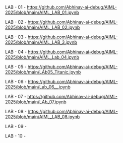 LAB - 01 - https://github.com/Abhinav-ai-debug/AIML-2025/blob/main/AIML_LAB_01.ipynb

LAB - 02 - https://github.com/Abhinav-ai-debug/AIML-2025/blob/main/AIML_LAB_02.ipynb

LAB - 03 - https://github.com/Abhinav-ai-debug/AIML-2025/blob/main/AIML_LAB_3.ipynb

LAB - 04 - https://github.com/Abhinav-ai-debug/AIML-2025/blob/main/AIML_Lab_04.ipynb

LAB - 05 - https://github.com/Abhinav-ai-debug/AIML-2025/blob/main/LAb05_Titanic.ipynb

LAB - 06 - https://github.com/Abhinav-ai-debug/AIML-2025/blob/main/Lab_06__.ipynb

LAB - 07 - https://github.com/Abhinav-ai-debug/AIML-2025/blob/main/LAb_07.ipynb

LAB - 08 - https://github.com/Abhinav-ai-debug/AIML-2025/blob/main/AIML_LAB_08.ipynb

LAB - 09 -

LAB - 10 -

